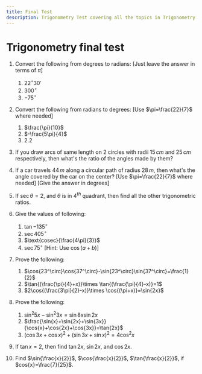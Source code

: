 ```yaml
---
title: Final Test
description: Trigonometry Test covering all the topics in Trigonometry.
---
```


# Trigonometry final test

1. Convert the following from degrees to radians: [Just leave the answer in terms of $\pi$]
    1. $22^\circ 30'$
    2. $300^\circ$
    3. $-75^\circ$

2. Convert the following from radians to degrees: [Use $\pi=\frac{22}{7}$ where needed]
    1. $\frac{\pi}{10}$
    2. $-\frac{5\pi}{4}$
    3. $2.2$

3. If you draw arcs of same length on 2 circles with radii $15\,cm$ and $25\,cm$ respectively, then what's the ratio of the angles made by them?

4. If a car travels $44\,m$ along a circular path of radius $28\,m$, then what's the angle covered by the car on the center? [Use $\pi=\frac{22}{7}$ where needed] [Give the answer in degrees]

5. If $\sec{\theta}=2$, and $\theta$ is in $4^{th}$ quadrant, then find all the other trigonometric ratios.

6. Give the values of following:
    1. $\tan{-135^\circ}$
    2. $\sec{405^\circ}$
    3. $\text{cosec}{\frac{4\pi}{3}}$
    4. $\sec{75^\circ}$ [Hint: Use $\cos{(a+b)}$]

7. Prove the following:
    1. $\cos{23^\circ}\cos{37^\circ}-\sin{23^\circ}\sin{37^\circ}=\frac{1}{2}$
    2. $\tan{(\frac{\pi}{4}+x)}\times \tan{(\frac{\pi}{4}-x)}=1$
    3. $2\cos{(\frac{3\pi}{2}-x)}\times \cos{(\pi+x)}=\sin{2x}$

8. Prove the following:
    1. $\sin^2{5x}-\sin^2{3x}=\sin{8x}\sin{2x}$
    2. $\frac{\sin{x}+\sin{2x}+\sin{3x}}{\cos{x}+\cos{2x}+\cos{3x}}=\tan{2x}$
    3. $(\cos{3x}+\cos{x})^2+(\sin{3x}+\sin{x})^2=4\cos^2{x}$

9. If $\tan{x}=2$, then find $\tan{2x}$, $\sin{2x}$, and $\cos{2x}$.

10. Find $\sin{\frac{x}{2}}$, $\cos{\frac{x}{2}}$, $\tan{\frac{x}{2}}$, if $cos{x}=\frac{7}{25}$.